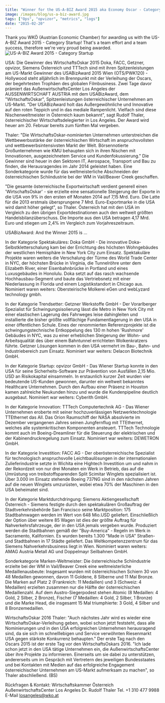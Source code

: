```yaml
---
title: "Winner for the US-A-BIZ Award 2015 aka Economy Oscar - Category Startup is opvizor"
image: /images/blog/us-a-biz-award.jpg
tags: ["Ops", "opvizor", "metrics", "logs"]
date: "2015-02-20"
---
```


Thank you WKÖ (Austrian Economic Chamber) for awarding us with the US-A-BIZ Award 2015 - Category Startup! That's a team effort and a team success, therefore we're very proud being awarded. ![US-A-BIZ Award 2015 - Category Startup](/images/blog/us-a-biz-award.jpg)

USA: Die Gewinner des WirtschaftsOskar 2015 Doka, FACC, Getzner, opvizor, Siemens Österreich und TTTech sind mit ihren Spitzenleistungen am US-Markt Gewinner des USABizAward 2015 Wien (OTS/PWK120) - Hollywood steht alljährlich im Brennpunkt mit der Verleihung der Oscars, der begehrtesten Trophäen des globalen Filmbusiness. Zwei Tage davor prämiert das AußenwirtschaftsCenter Los Angeles der AUSSENWIRTSCHAFT AUSTRIA mit dem USABizAward, dem "WirtschaftsOskar", Spitzenleistungen österreichischer Unternehmen am US-Markt. "Der USABizAward holt das Außergewöhnliche und Innovative auf den roten Teppich und in das mediale Rampenlicht. Vielfach sind diese Nischenweltmeister in Österreich kaum bekannt", sagt Rudolf Thaler, österreichischer Wirtschaftsdelegierter in Los Angeles. Der Award wird heuer am 20. Februar bereits zum fünften Mal vergeben.

Thaler: "Die WirtschaftsOskar-nominierten Unternehmen unterstreichen die Wettbewerbsstärke der österreichischen Wirtschaft im anspruchsvollsten und wettbewerbsintensivsten Markt der Welt. Börsennotierte Großunternehmen wie KMU behaupten sich in ihren Nischen mit Innovationen, ausgezeichnetem Service und Kundenfokussierung." Die Gewinner sind heuer in den Sektoren IT, Aerospace, Transport und Bau zu finden, die Herausragendes im Jahr 2014 geleistet haben. Eine Sonderkategorie wurde für das weltmeisterliche Abschneiden der österreichischen Schiindustrie bei der WM in Vail/Beaver Creek geschaffen.

"Die gesamte österreichische Exportwirtschaft verdient generell einen 'WirtschaftsOskar' - sie erzielte eine sensationelle Steigerung der Exporte in die USA von 9% in den ersten elf Monaten 2014 auf 7,15 Mrd. Euro. Die Latte für die 2013 erstmals übersprungene 7 Mrd. Euro-Exportmarke in die USA wird damit höher gelegt", so Thaler. Österreich hat mit den USA im Vergleich zu den übrigen Exportdestinationen auch den weltweit größten Handelsbilanzüberschuss. Die Importe aus den USA betragen 4,17 Mrd. Euro und stiegen um 2,4% im Vergleich zum Vorjahreszeitraum.

USABizAward: And the Winner 2015 is ...

In der Kategorie Spektakuläres: Doka GmbH - Die innovative Doka-Selbstkletterschalung kam bei der Errichtung des höchsten Wohngebäudes der westlichen Hemisphäre in New York City zum Einsatz. Spektakuläre Projekte waren weiters die Verschalung der Türme des World Trade Center in NYC, der höchsten Brücke in Virginia, die Tunnelröhre unter dem Elizabeth River, einer Eisenbahnbrücke in Portland und eines Luxusgebäudes in Honolulu. Doka setzt auf das rasch wachsende Hochhausbau-Segment und baute das Vertriebsnetz mit einer Niederlassung in Florida und einem Logistikstandort in Chicago aus. Nominiert waren weiters: Obersteirische Molkerei eGen und webLyzard technology gmbh.

In der Kategorie Trendsetter: Getzner Werkstoffe GmbH - Der Vorarlberger Spezialist für Schwingungsisolierung lässt die Metro in New York City mit einer elastischen Lagerung des Fahrweges leise dahingleiten und installierte die bisher größte vollflächige Fundamentlagerung in den USA in einer öffentlichen Schule. Eines der renommierten Referenzprojekte ist die schwingungstechnische Entkoppelung des 130 m hohen 'Rushmore' Gebäudes in NYC, was zu einer erheblichen Steigerung der Wohn- und Arbeitsqualität des über einem Bahntunnel errichteten Wolkenkratzers führte. Getzner Lösungen kommen in den USA vermehrt im Bau-, Bahn- und Industriebereich zum Einsatz. Nominiert war weiters: Delacon Biotechnik GmbH.

In der Kategorie Startup: opvizor GmbH - Das Wiener Startup konnte in den USA für seine Sicherheits-Software zur Prävention von Ausfällen 2,15 Mio. USD an Risikokapital einsammeln. In erstaunlich kurzer Zeit wurden vier bedeutende US-Kunden gewonnen, darunter ein weltweit bekanntes Healthcare Unternehmen. Durch den Aufbau einer Präsenz in Houston kamen zahlreiche Neukunden hinzu und wurde die Kundenpipeline deutlich ausgebaut. Nominiert war weiters: Cyberith GmbH.

In der Kategorie Innovation: TTTech Computertechnik AG - Das Wiener Unternehmen eroberte mit seiner hochzuverlässigen Netzwerktechnologie TTEthernet das All. Das Orion Raumschiff der NASA absolvierte im Dezember vergangenen Jahres seinen Jungfernflug mit TTEthernet, welches alle systemkritischen Komponenten ansteuert. TTTech Technologie kommt auch im Boeing-Dreamliner für die Steuerung der elektrischen und der Kabinendruckregelung zum Einsatz. Nominiert war weiters: DEWETRON GmbH.

In der Kategorie Investition: FACC AG - Der oberösterreichische Spezialist für technologisch anspruchsvolle Leichtbaulösungen in der internationalen Zulieferindustrie setzte in Wichita eine Hightech Investition um und nahm in der Rekordzeit von nur drei Monaten ein Werk in Betrieb, das auf die Umrüstung von treibstoffsparenden Split Scimitar Winglets spezialisiert ist. Über 3.000 im Einsatz stehende Boeing 737NG sind in den nächsten Jahren auf die neuen Winglets umzurüsten, wobei etwa 70% der Maschinen in den USA beheimatet sind.

In der Kategorie Marktdurchdringung: Siemens Aktiengesellschaft Österreich - Siemens festigte durch den spektakulären Großauftrag der Stadtverkehrsbehörde San Francisco seine Marktposition: 175 Stadtbahnwagen werden im Wert von 648 Mio.USD geliefert. Einschließlich der Option über weitere 85 Wagen ist dies der größte Auftrag für Nahverkehrsfahrzeuge, der in den USA jemals vergeben wurde. Produziert werden die Stadtbahnen gemäß der "Buy-America" - Regeln im Werk in Sacramento, Kalifornien. Es wurden bereits 1.300 "Made in USA" Straßen- und Stadtbahnen in 17 Städte geliefert. Das Weltkompetenzzentrum für das Siemens Nahverkehrsbusiness liegt in Wien. Nominiert waren weiters: AMAG Austria Metall AG und Doppelmayr Seilbahnen GmbH.

Sonderkategorie Marken-Weltmeister: Die österreichische Schiindustrie erzielte bei der WM in Vail/Beaver Creek eine weltmeisterliche Medaillenausbeute: Insgesamt wurden mit österreichischen Schiern 30 von 48 Medaillen gewonnen, davon 11 Goldene, 8 Silberne und 11 Mal Bronze. Die Marken auf Platz 2 (Frankreich: 11 Medaillen) und 3 (Schweiz: 4 Medaillen) erzielten zusammen nur die Hälfte der österreichischen Medaillenzahl. Auf dem Austro-Siegerpodest stehen Atomic (8 Medaillen: 4 Gold, 2 Silber, 2 Bronze), Fischer (7 Medaillen: 4 Gold, 2 Silber, 1 Bronze) und die Marke Head, die insgesamt 15 Mal triumphierte: 3 Gold, 4 Silber und 8 Bronzemedaillen.

WirtschaftsOskar 2016 Thaler: "Auch nächstes Jahr wird es wieder eine WirtschaftsOskar-Verleihung geben, wobei schon jetzt feststeht, dass alle Nominierungen und in den USA erfolgreichen Unternehmen herausragend sind, da sie sich im schnelllebigen und Service verwöhnten Riesenmarkt USA gegen stärkste Konkurrenz behaupten." Der erste Tag nach den Oscars 2015 ist der erste Tag vor den WirtschaftsOskars 2016. "Ich lade schon jetzt in den USA tätige Unternehmen ein, die AußenwirtschaftsCenter über ihre Projekte zu informieren. Einerseits um sie dabei zu unterstützen, andererseits um im Gespräch mit Vertretern des jeweiligen Bundesstaates und bei Kontakten mit Medien auf das erfolgreiche Engagement österreichischer Unternehmen am US-Markt aufmerksam zu machen", so Thaler abschließend. (BS)

Rückfragen & Kontakt: Wirtschaftskammer Österreich AußenwirtschaftsCenter Los Angeles Dr. Rudolf Thaler Tel. +1 310 477 9988 E-Mail losangeles@wko.at
